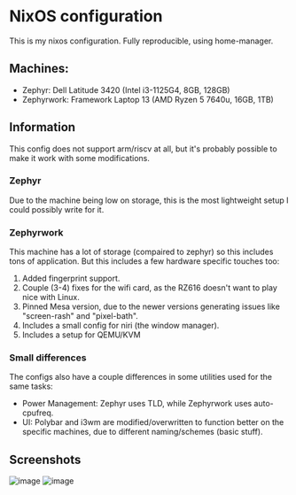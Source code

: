 # NixOS configuration
This is my nixos configuration. Fully reproducible, using home-manager.

## Machines:
- Zephyr: Dell Latitude 3420 (Intel i3-1125G4, 8GB, 128GB)
- Zephyrwork: Framework Laptop 13 (AMD Ryzen 5 7640u, 16GB, 1TB)

## Information
This config does not support arm/riscv at all, but it's probably possible to make it work with some modifications.
### Zephyr
Due to the machine being low on storage, this is the most lightweight setup I could possibly write for it.
### Zephyrwork
This machine has a lot of storage (compaired to zephyr) so this includes tons of application. But this includes a few hardware specific touches too:
1. Added fingerprint support.
2. Couple (3-4) fixes for the wifi card, as the RZ616 doesn't want to play nice with Linux.
3. Pinned Mesa version, due to the newer versions generating issues like "screen-rash" and "pixel-bath".
4. Includes a small config for niri (the window manager).
5. Includes a setup for QEMU/KVM
### Small differences
The configs also have a couple differences in some utilities used for the same tasks:
- Power Management: Zephyr uses TLD, while Zephyrwork uses auto-cpufreq.
- UI: Polybar and i3wm are modified/overwritten to function better on the specific machines, due to different naming/schemes (basic stuff).

## Screenshots
![image](https://github.com/user-attachments/assets/5501ccce-d48c-49bf-a474-6f4b7fdb3d10)
![image](https://github.com/user-attachments/assets/df4a3f1d-7f4a-4f64-8fa4-94237a508585)
